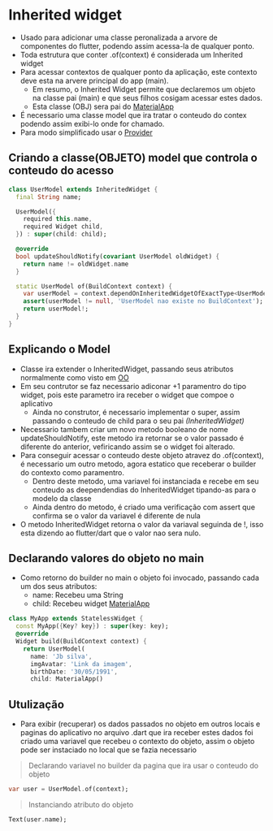 # Inherited widget
- Usado para adicionar uma classe peronalizada a arvore de componentes do flutter, podendo assim acessa-la de qualquer ponto.
- Toda estrutura que conter .of(context) é considerada um Inherited widget
- Para acessar contextos de qualquer ponto da aplicação, este contexto deve esta na arvere principal do app (main).
    - Em resumo, o Inherited Widget permite que declaremos um objeto na classe pai (main) e que seus filhos cosigam acessar estes dados.
    - Esta classe (OBJ) sera pai do [MaterialApp](../Principais/MateralApp.md)
- É necessario uma classe model que ira tratar o conteudo do contex podendo assim exibi-lo onde for chamado.
- Para modo simplificado usar o [Provider](../../Dependencias/Rest-RestFull/Provider.md)
## Criando a classe(OBJETO) model que controla o conteudo do acesso
```dart
class UserModel extends InheritedWidget {
  final String name;

  UserModel({
    required this.name,
    required Widget child,
  }) : super(child: child);

  @override
  bool updateShouldNotify(covariant UserModel oldWidget) {
    return name != oldWidget.name
  }

  static UserModel of(BuildContext context) {
    var userModel = context.dependOnInheritedWidgetOfExactType<UserModel>();
    assert(userModel != null, 'UserModel nao existe no BuildContext');
    return userModel!;
  }
}
```
## Explicando o Model
- Classe ira extender o InheritedWidget, passando seus atributos normalmente como visto em [OO](../../Dart/Dart_OO/OO_Em_Pratica/)
- Em seu contrutor se faz necessario adiconar +1 paramentro do tipo widget, pois este parametro ira receber o widget que compoe o aplicativo
    - Ainda no construtor, é necessario implementar o super, assim passando o conteudo de child para o seu pai *(InheritedWidget)*
- Necessario tambem criar um novo metodo booleano de nome updateShouldNotify, este metodo ira retornar se o valor passado é diferente do anterior, vefiricando assim se o widget foi alterado.
- Para conseguir acessar o conteudo deste objeto atravez do .of(context), é necessario um outro metodo, agora estatico que receberar o builder do contexto como paramentro.
    - Dentro deste metodo, uma variavel foi instanciada e recebe em seu conteudo as deependendias do InheritedWidget tipando-as para o modelo da classe
    - Ainda dentro do metodo, é criado uma verificação com assert que confirma se o valor da variavel é diferente de nula
- O metodo InheritedWidget retorna o valor da variaval seguinda de !, isso esta dizendo ao flutter/dart que o valor nao sera nulo.
## Declarando valores do objeto no main
- Como retorno do builder no main o objeto foi invocado, passando cada um dos seus atributos:
    - name: Recebeu uma String
    - child: Recebeu widget [MaterialApp](../Principais/MateralApp.md)
```dart
class MyApp extends StatelessWidget {
  const MyApp({Key? key}) : super(key: key);
  @override
  Widget build(BuildContext context) {
    return UserModel(
      name: 'Jb silva',
      imgAvatar: 'Link da imagem',
      birthDate: '30/05/1991',
      child: MaterialApp()
```
## Utulização
- Para exibir (recuperar) os dados passados no objeto em outros locais e paginas do aplicativo no arquivo .dart que ira receber estes dados foi criado uma variavel que recebeu o contexto do objeto, assim o objeto pode ser instaciado no local que se fazia necessario
>Declarando variavel no builder da pagina que ira usar o conteudo do objeto
```dart
var user = UserModel.of(context);
```
>Instanciando atributo do objeto
```dart
Text(user.name);
```



